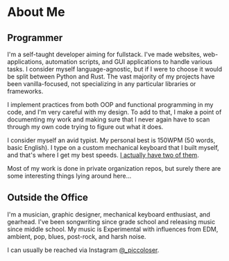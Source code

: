 # About Me

## Programmer

I'm a self-taught developer aiming for fullstack. I've made websites, web-applications, automation scripts, and GUI applications to handle various tasks. I consider myself language-agnostic, but if I were to choose it would be split between Python and Rust. The vast majority of my projects have been vanilla-focused, not specializing in any particular libraries or frameworks.

I implement practices from both OOP and functional programming in my code, and I'm very careful with my design. To add to that, I make a point of documenting my work and making sure that I never again have to scan through my own code trying to figure out what it does.

I consider myself an avid typist. My personal best is 150WPM (50 words, basic English). I type on a custom mechanical keyboard that I built myself, and that's where I get my best speeds. [I actually have two of them](https://imgur.com/gallery/V6pnpEd).

Most of my work is done in private organization repos, but surely there are some interesting things lying around here...

## Outside the Office

I'm a musician, graphic designer, mechanical keyboard enthusiast, and gearhead. I've been songwriting since grade school and releasing music since middle school. My music is Experimental with influences from EDM, ambient, pop, blues, post-rock, and harsh noise.

I can usually be reached via Instagram [@_piccoloser](https://instagram.com/_piccoloser).

<!--
**piccoloser/piccoloser** is a ✨ _special_ ✨ repository because its `README.md` (this file) appears on your GitHub profile.

Here are some ideas to get you started:

- 🔭 I’m currently working on ...
- 🌱 I’m currently learning ...
- 👯 I’m looking to collaborate on ...
- 🤔 I’m looking for help with ...
- 💬 Ask me about ...
- 📫 How to reach me: ...
- 😄 Pronouns: ...
- ⚡ Fun fact: ...
-->
 
<!-- Old About Me (Changed 7/24/2022)
I'm primarily a Python developer, but I'm currently focusing on software design. I started in April of 2012 with basic web design, then picked up Python a couple years later. I'm in the process of learning Rust as of 2020.

I'm an independent musician, photographer, graphic designer, video editor, and writer/editor. I'm also getting into mechanical keyboards, and my daily driver is a 40% ortholinear I built myself.

The best way to get me talking is to speculate about pretty much anything.

It's easiest to reach me via Instagram @_piccoloser
-->
